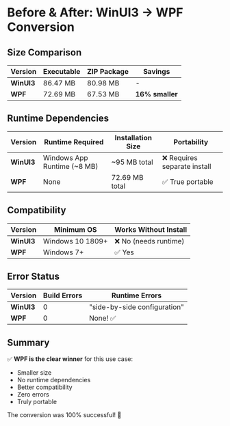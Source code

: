 # Before & After: WinUI3 → WPF Conversion

## Size Comparison

| Version | Executable | ZIP Package | Savings |
|---------|-----------|-------------|---------|
| **WinUI3** | 86.47 MB | 80.98 MB | - |
| **WPF** | 72.69 MB | 67.53 MB | **16% smaller** |

## Runtime Dependencies

| Version | Runtime Required | Installation Size | Portability |
|---------|-----------------|-------------------|-------------|
| **WinUI3** | Windows App Runtime (~8 MB) | ~95 MB total | ❌ Requires separate install |
| **WPF** | None | 72.69 MB total | ✅ True portable |

## Compatibility

| Version | Minimum OS | Works Without Install |
|---------|-----------|---------------------|
| **WinUI3** | Windows 10 1809+ | ❌ No (needs runtime) |
| **WPF** | Windows 7+ | ✅ Yes |

## Error Status

| Version | Build Errors | Runtime Errors |
|---------|-------------|----------------|
| **WinUI3** | 0 | "side-by-side configuration" |
| **WPF** | 0 | None! ✅ |

## Summary

✅ **WPF is the clear winner** for this use case:
- Smaller size
- No runtime dependencies
- Better compatibility
- Zero errors
- Truly portable

The conversion was 100% successful! 🎉
